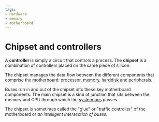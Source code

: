 ```yaml
---
tags:
- Hardware
- memory
- motherboard
---
```


# Chipset and controllers

A **controller** is simply a circuit that controls a process. The **chipset** is a combination of controllers placed on the same piece of silicon.

The chipset manages the data flow between the different components that comprise the [motherboard](/Hardware/Motherboard.md): processor, [memory](/Hardware/Memory/RAM_types.md), [harddisk](/Operating_Systems/Disks/What_are_disks.md) and peripherals. 

Buses run in and out of the chipset into these key motherboard components. The main chipset is a kind of junction that sits between the memory and CPU through which the [system bus](/Hardware/Bus.md#system-bus) passes. 

The chipset is sometimes called the "glue" or "traffic controller" of the motherboard or _an intelligent intersection of buses_.
